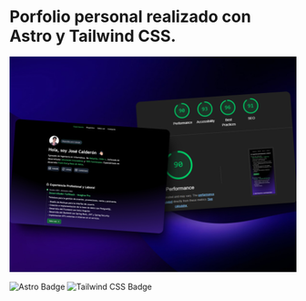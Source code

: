 # Porfolio personal realizado con Astro y Tailwind CSS.

<div align="center">
<a href="https://josecalderon7.github.io/porfolio-2025/">
<img src="./public/fondoReadme.jpeg">
</a>
<p>
</div>

![Astro Badge](https://img.shields.io/badge/Astro-FF3E00?logo=astro&logoColor=fff&style=flat)
![Tailwind CSS Badge](https://img.shields.io/badge/Tailwind%20CSS-06B6D4?logo=tailwindcss&logoColor=fff&style=flat)